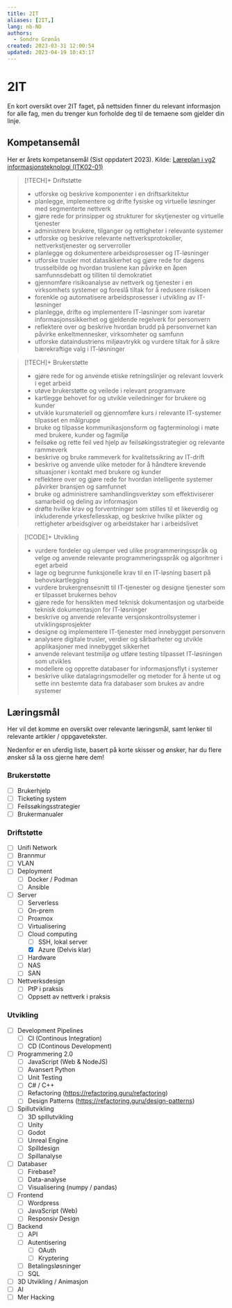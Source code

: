 ```yaml
---
title: 2IT
aliases: [2IT,]
lang: nb-NO
authors:
  - Sondre Grønås
created: 2023-03-31 12:00:54
updated: 2023-04-19 10:43:17
---
```


# 2IT
En kort oversikt over 2IT faget, på nettsiden finner du relevant informasjon for alle fag, men du trenger kun forholde deg til de temaene som gjelder din linje.

## Kompetansemål
Her er årets kompetansemål (Sist oppdatert 2023). Kilde: [Læreplan i vg2 informasjonsteknologi (ITK02-01)](https://www.udir.no/lk20/itk02-01)

> [!TECH]+ Driftstøtte
> - utforske og beskrive komponenter i en driftsarkitektur
> - planlegge, implementere og drifte fysiske og virtuelle løsninger med segmenterte nettverk
> - gjøre rede for prinsipper og strukturer for skytjenester og virtuelle tjenester
> - administrere brukere, tilganger og rettigheter i relevante systemer
> - utforske og beskrive relevante nettverksprotokoller, nettverkstjenester og serverroller
> - planlegge og dokumentere arbeidsprosesser og IT-løsninger
> - utforske trusler mot datasikkerhet og gjøre rede for dagens trusselbilde og hvordan truslene kan påvirke en åpen samfunnsdebatt og tilliten til demokratiet
> - gjennomføre risikoanalyse av nettverk og tjenester i en virksomhets systemer og foreslå tiltak for å redusere risikoen
> - forenkle og automatisere arbeidsprosesser i utvikling av IT-løsninger
> - planlegge, drifte og implementere IT-løsninger som ivaretar informasjonssikkerhet og gjeldende regelverk for personvern
> - reflektere over og beskrive hvordan brudd på personvernet kan påvirke enkeltmennesker, virksomheter og samfunn
> - utforske dataindustriens miljøavtrykk og vurdere tiltak for å sikre bærekraftige valg i IT-løsninger

> [!TECH]+ Brukerstøtte
> - gjøre rede for og anvende etiske retningslinjer og relevant lovverk i eget arbeid
> - utøve brukerstøtte og veilede i relevant programvare
> - kartlegge behovet for og utvikle veiledninger for brukere og kunder
> - utvikle kursmateriell og gjennomføre kurs i relevante IT-systemer tilpasset en målgruppe
> - bruke og tilpasse kommunikasjonsform og fagterminologi i møte med brukere, kunder og fagmiljø
> - feilsøke og rette feil ved hjelp av feilsøkingsstrategier og relevante rammeverk
> - beskrive og bruke rammeverk for kvalitetssikring av IT-drift
> - beskrive og anvende ulike metoder for å håndtere krevende situasjoner i kontakt med brukere og kunder
> - reflektere over og gjøre rede for hvordan intelligente systemer påvirker bransjen og samfunnet
> - bruke og administrere samhandlingsverktøy som effektiviserer samarbeid og deling av informasjon
> - drøfte hvilke krav og forventninger som stilles til et likeverdig og inkluderende yrkesfellesskap, og beskrive hvilke plikter og rettigheter arbeidsgiver og arbeidstaker har i arbeidslivet

> [!CODE]+ Utvikling
> - vurdere fordeler og ulemper ved ulike programmeringsspråk og velge og anvende relevante programmeringsspråk og algoritmer i eget arbeid
> - lage og begrunne funksjonelle krav til en IT-løsning basert på behovskartlegging
> - vurdere brukergrensesnitt til IT-tjenester og designe tjenester som er tilpasset brukernes behov
> - gjøre rede for hensikten med teknisk dokumentasjon og utarbeide teknisk dokumentasjon for IT-løsninger
> - beskrive og anvende relevante versjonskontrollsystemer i utviklingsprosjekter
> - designe og implementere IT-tjenester med innebygget personvern
> - analysere digitale trusler, verdier og sårbarheter og utvikle applikasjoner med innebygget sikkerhet
> - anvende relevant testmiljø og utføre testing tilpasset IT-løsningen som utvikles
> - modellere og opprette databaser for informasjonsflyt i systemer
> - beskrive ulike datalagringsmodeller og metoder for å hente ut og sette inn bestemte data fra databaser som brukes av andre systemer

## Læringsmål
Her vil det komme en oversikt over relevante læringsmål, samt lenker til relevante artikler / oppgavetekster.

Nedenfor er en uferdig liste, basert på korte skisser og ønsker, har du flere ønsker så la oss gjerne høre dem!

### Brukerstøtte
- [ ] Brukerhjelp
- [ ] Ticketing system
- [ ] Feilssøkingsstrategier
- [ ] Brukermanualer

### Driftstøtte
- [ ] Unifi Network
- [ ] Brannmur
- [ ] VLAN
- [ ] Deployment
	- [ ] Docker / Podman
	- [ ] Ansible
- [ ] Server
	- [ ] Serverless
	- [ ] On-prem
	- [ ] Proxmox
	- [ ] Virtualisering
	- [ ] Cloud computing
		- [ ] SSH, lokal server
		- [x] Azure (Delvis klar)
	- [ ] Hardware
	- [ ] NAS
	- [ ] SAN
- [ ] Nettverksdesign
	- [ ] PtP i praksis
	- [ ] Oppsett av nettverk i praksis

### Utvikling
- [ ] Development Pipelines
	- [ ] CI (Continous Integration)
	- [ ] CD (Continous Development)
- [ ] Programmering 2.0
	- [ ] JavaScript (Web & NodeJS)
	- [ ] Avansert Python
	- [ ] Unit Testing
	- [ ] C# / C++
	- [ ] Refactoring (https://refactoring.guru/refactoring)
	- [ ] Design Patterns (https://refactoring.guru/design-patterns)
- [ ] Spillutvikling
	- [ ] 3D spillutvikling
	- [ ] Unity
	- [ ] Godot
	- [ ] Unreal Engine
	- [ ] Spilldesign
	- [ ] Spillanalyse
- [ ] Databaser
	- [ ] Firebase?
	- [ ] Data-analyse
	- [ ] Visualisering (numpy / pandas)
- [ ] Frontend
	- [ ] Wordpress
	- [ ] JavaScript (Web)
	- [ ] Responsiv Design
- [ ] Backend
	- [ ] API
	- [ ] Autentisering
		- [ ] OAuth
		- [ ] Kryptering
	- [ ] Betalingsløsninger
	- [ ] SQL
- [ ] 3D Utvikling / Animasjon
- [ ] AI
- [ ] Mer Hacking
